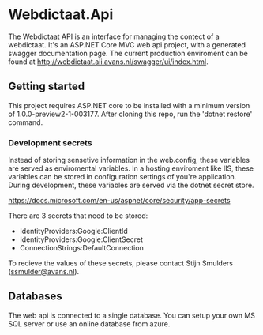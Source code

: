 # Webdictaat.Api

The Webdictaat API is an interface for managing the contect of a webdictaat. It's an ASP.NET Core MVC web api project, with a generated swagger documentation page. The current production enviroment can be found at http://webdictaat.aii.avans.nl/swagger/ui/index.html.

## Getting started
This project requires ASP.NET core to be installed with a minimum version of 1.0.0-preview2-1-003177.
After cloning this repo, run the 'dotnet restore' command. 

### Development secrets
Instead of storing sensetive information in the web.config, these variables are served as enviromental variables. In a hosting enviroment like IIS, these variables can be stored in configuration settings of you're application. During development, these variables are served via the dotnet secret store. 

https://docs.microsoft.com/en-us/aspnet/core/security/app-secrets

There are 3 secrets that need to be stored: 
* IdentityProviders:Google:ClientId
* IdentityProviders:Google:ClientSecret
* ConnectionStrings:DefaultConnection

To recieve the values of these secrets, please contact Stijn Smulders (ssmulder@avans.nl). 

## Databases
The web api is connected to a single database. You can setup your own MS SQL server or use an online database from azure. 
